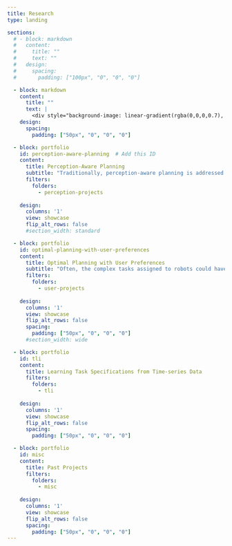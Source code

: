 ```yaml
---
title: Research
type: landing

sections:
  # - block: markdown
  #   content:
  #     title: ""
  #     text: ""
  #   design:
  #     spacing:
  #       padding: ["100px", "0", "0", "0"]

  - block: markdown
    content:
      title: ""
      text: |
        <div style="background-image: linear-gradient(rgba(0,0,0,0.7), rgba(0,0,0,0.4)), url('/robotics/img/research.jpg'); background-size: 80%; background-position: center; background-repeat: no-repeat; height: 400px; margin-bottom: 30px; border-radius: 10px;"></div>
    design:
      spacing:
        padding: ["50px", "0", "0", "0"]

  - block: portfolio
    id: perception-aware-planning  # Add this ID
    content:
      title: Perception-Aware Planning
      subtitle: "Traditionally, perception-aware planning is addressed in a sequential way. However, owing to real-world sensing limitations and to ensure timely decision-making, it is important to account for any relevant, potentially incomplete perception information at hand and instantiate planning. The decisions can be further refined as the robots gain more knowledge about the environment. To address this, my work considers evolution of semantic information and studies the interleaving between incrementally improving perception and the corresponding decisions to enable safer, timely decision-making."
      filters:
        folders:
          - perception-projects
      
    design:
      columns: '1'
      view: showcase
      flip_alt_rows: false
      #section_width: standard

  - block: portfolio
    id: optimal-planning-with-user-preferences
    content:
      title: Optimal Planning with User Preferences
      subtitle: "Often, the complex tasks assigned to robots could have infeasible or conflicting sub-requirements. In such cases, the traditional formal control synthesis approaches fail. In order to achieve meaningful task satisfaction in scuh scenarios rather than *giving up* altogether, we propose formal planning frameworks that incorporate user preferences for addressing potential infeasibilities and optimally plan for tasks."
      filters:
        folders:
          - user-projects
      
    design:
      columns: '1'
      view: showcase
      flip_alt_rows: false
      spacing:
        padding: ["50px", "0", "0", "0"]
      #section_width: wide

  - block: portfolio
    id: tli
    content:
      title: Learning Task Specifications from Time-series Data
      filters:
        folders:
          - tli
      
    design:
      columns: '1'
      view: showcase
      flip_alt_rows: false
      spacing:
        padding: ["50px", "0", "0", "0"]

  - block: portfolio
    id: misc
    content:
      title: Past Projects
      filters:
        folders:
          - misc
      
    design:
      columns: '1'
      view: showcase
      flip_alt_rows: false
      spacing:
        padding: ["50px", "0", "0", "0"]
---
```


<style>
.container {
  max-width: 800px !important;
}
.article-container {
  max-width: 800px !important;
}
</style>